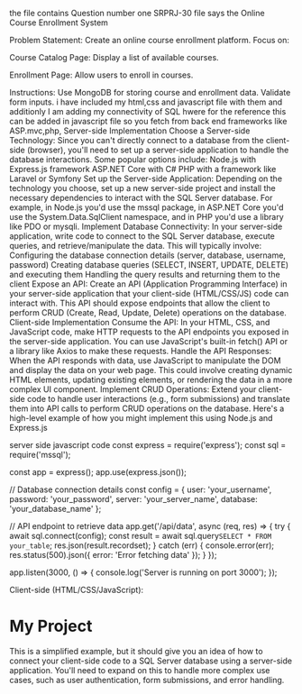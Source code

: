 the file contains Question number one SRPRJ-30 file says  the Online Course Enrollment System

Problem Statement: Create an online course enrollment platform. Focus on:

Course Catalog Page: Display a list of available courses.

Enrollment Page: Allow users to enroll in courses.

Instructions: Use MongoDB for storing course and enrollment data. Validate form inputs.
i have included my html,css and javascript file with them and additionly I am adding my connectivity of SQL hwere for the reference this can be added in javascript file so you fetch 
from back end frameworks like ASP.mvc,php,
Server-side Implementation
Choose a Server-side Technology: Since you can't directly connect to a database from the client-side (browser), you'll need to set up a server-side application to handle the database interactions.
Some popular options include:
Node.js with Express.js framework
ASP.NET Core with C#
PHP with a framework like Laravel or Symfony
Set up the Server-side Application: Depending on the technology you choose, set up a new server-side project and install the necessary dependencies to interact with the SQL Server database. For example, in Node.js 
you'd use the mssql package, in ASP.NET Core you'd use the System.Data.SqlClient namespace, and in PHP you'd use a library like PDO or mysqli.
Implement Database Connectivity: In your server-side application, write code to connect to the SQL Server database, execute queries, and retrieve/manipulate the data. This will typically involve:
Configuring the database connection details (server, database, username, password)
Creating database queries (SELECT, INSERT, UPDATE, DELETE) and executing them
Handling the query results and returning them to the client
Expose an API: Create an API (Application Programming Interface) in your server-side application that your client-side (HTML/CSS/JS) code can interact with. This API should expose endpoints that
allow the client to perform CRUD (Create, Read, Update, Delete) operations on the database.
Client-side Implementation
Consume the API: In your HTML, CSS, and JavaScript code, make HTTP requests to the API endpoints you exposed in the server-side application. You can use JavaScript's built-in fetch() API or a 
library like Axios to make these requests.
Handle the API Responses: When the API responds with data, use JavaScript to manipulate the DOM and display the data on your web page. This could involve creating dynamic HTML elements, 
updating existing elements, or rendering the data in a more complex UI component.
Implement CRUD Operations: Extend your client-side code to handle user interactions (e.g., form submissions) and translate them into API calls to perform CRUD operations on the database.
Here's a high-level example of how you might implement this using Node.js and Express.js

server side javascript code
const express = require('express');
const sql = require('mssql');

const app = express();
app.use(express.json());

// Database connection details
const config = {
  user: 'your_username',
  password: 'your_password',
  server: 'your_server_name',
  database: 'your_database_name'
};

// API endpoint to retrieve data
app.get('/api/data', async (req, res) => {
  try {
    await sql.connect(config);
    const result = await sql.query`SELECT * FROM your_table`;
    res.json(result.recordset);
  } catch (err) {
    console.error(err);
    res.status(500).json({ error: 'Error fetching data' });
  }
});

app.listen(3000, () => {
  console.log('Server is running on port 3000');
});

Client-side (HTML/CSS/JavaScript):
<!DOCTYPE html>
<html lang="en">
<head>
  <meta charset="UTF-8">
  <meta name="viewport" content="width=device-width, initial-scale=1.0">
  <title>My Project</title>
  <link rel="stylesheet" href="style.css">
</head>
<body>
  <h1>My Project</h1>
  <div id="data-container"></div>

  <script>
    fetch('/api/data')
      .then(response => response.json())
      .then(data => {
        const container = document.getElementById('data-container');
        data.forEach(item => {
          const element = document.createElement('div');
          element.textContent = JSON.stringify(item);
          container.appendChild(element);
        });
      })
      .catch(error => {
        console.error('Error fetching data:', error);
      });
  </script>
</body>
</html>

This is a simplified example, but it should give you an idea of how to connect your client-side code to a SQL Server database using a server-side application. 
You'll need to expand on this to handle more complex use cases, such as user authentication, form submissions, and error handling.
